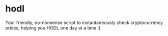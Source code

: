 # hodl

Your friendly, no-nonsense script to instantaneously check cryptocurrency prices,
helping you HODL one day at a time :)